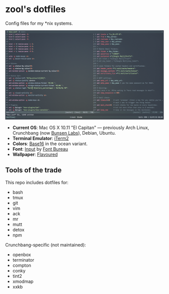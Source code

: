 zool's dotfiles
===============

Config files for my \*nix systems.

![mrzool tmux/vim config](preview.png)

- **Current OS**: Mac OS X 10.11 "El Capitan" — previously Arch Linux, Crunchbang (now [Bunsen Labs](https://www.bunsenlabs.org/)), Debian, Ubuntu.
- **Terminal Emulator**: [iTerm2](https://www.iterm2.com/)
- **Colors**: [Base16](https://github.com/chriskempson/base16) in the ocean variant.
- **Font**: [Input](http://input.fontbureau.com/) by [Font Bureau](http://www.fontbureau.com/)
- **Wallpaper**: [Flavoured](http://digitalshiva.deviantart.com/art/Flavoured-121784194)

Tools of the trade
------------------

This repo includes dotfiles for:

- bash
- tmux
- git
- vim
- ack
- mr
- mutt
- detox
- npm

Crunchbang-specific (not maintained):

- openbox
- terminator
- compton
- conky
- tint2
- xmodmap
- xxkb
